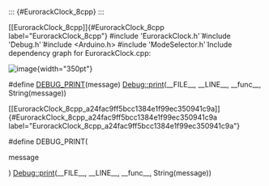 ::: {#EurorackClock_8cpp}
:::

[\[EurorackClock\_8cpp\]]{#EurorackClock_8cpp
label="EurorackClock_8cpp"} \#include '̈EurorackClock.h'̈ \#include
'̈Debug.h'̈ \#include $<$Arduino.h$>$ \#include '̈ModeSelector.h'̈ Include
dependency graph for EurorackClock.cpp:

![image](EurorackClock_8cpp__incl){width="350pt"}

\#define
[DEBUG\_PRINT](#EurorackClock_8cpp_a24fac9ff5bcc1384e1f99ec350941c9a)(message) [Debug::print](#classDebug_aec89c31d051cd6de448ccf9a8f29a83d)(\_\_FILE\_\_,
\_\_LINE\_\_, \_\_func\_\_, String(message))

[\[EurorackClock\_8cpp\_a24fac9ff5bcc1384e1f99ec350941c9a\]]{#EurorackClock_8cpp_a24fac9ff5bcc1384e1f99ec350941c9a
label="EurorackClock_8cpp_a24fac9ff5bcc1384e1f99ec350941c9a"}

\#define DEBUG\_PRINT(

message

) [Debug::print](#classDebug_aec89c31d051cd6de448ccf9a8f29a83d)(\_\_FILE\_\_,
\_\_LINE\_\_, \_\_func\_\_, String(message))
